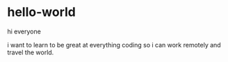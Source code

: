 # hello-world

hi everyone

i want to learn to be great at everything coding so i can work remotely and travel the world.
